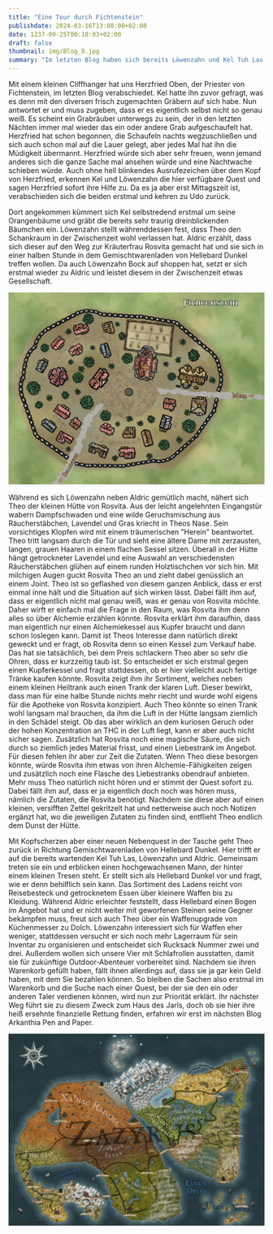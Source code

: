 ```yaml
---
title: "Eine Tour durch Fichtenstein"
publishdate: 2024-03-16T13:00:00+02:00
date: 1237-09-25T00:10:03+02:00
draft: false
thumbnail: img/Blog_8.jpg
summary: "Im letzten Blog haben sich bereits Löwenzahn und Kel Tuh Las gegen ihren schwerwiegenden Kater, ein Resultat ihres kleinen Festes in Fichtenstein, aufgebäumt. In diesem Blog begibt sich nun auch Theo wieder ins Spielgeschehen und besucht die Kräuterfrau Rosvita. Außerdem kann sich Kel endlich um seine Orangenbäume kümmern. Ob er damit erfolgreich ist und was Theo bei Rosvita an neuem Equipment findet, erfahrt ihr hier:"
---
```


Mit einem kleinen Cliffhanger hat uns Herzfried Oben, der Priester von Fichtenstein, im letzten Blog verabschiedet. Kel hatte ihn zuvor gefragt, was es denn mit den diversen frisch zugemachten Gräbern auf sich habe. Nun antwortet er und muss zugeben, dass er es eigentlich selbst nicht so genau weiß. Es scheint ein Grabräuber unterwegs zu sein, der in den letzten Nächten immer mal wieder das ein oder andere Grab aufgeschaufelt hat. Herzfried hat schon begonnen, die Schaufeln nachts wegzuschließen und sich auch schon mal auf die Lauer gelegt, aber jedes Mal hat ihn die Müdigkeit übermannt. Herzfried würde sich aber sehr freuen, wenn jemand anderes sich die ganze Sache mal ansehen würde und eine Nachtwache schieben würde. Auch ohne hell blinkendes Ausrufezeichen über dem Kopf von Herzfried, erkennen Kel und Löwenzahn die hier verfügbare Quest und sagen Herzfried sofort ihre Hilfe zu. Da es ja aber erst Mittagszeit ist, verabschieden sich die beiden erstmal und kehren zu Udo zurück.

Dort angekommen kümmert sich Kel selbstredend erstmal um seine Orangenbäume und gräbt die bereits sehr traurig dreinblickenden Bäumchen ein. Löwenzahn stellt währenddessen fest, dass Theo den Schankraum in der Zwischenzeit wohl verlassen hat. Aldric erzählt, dass sich dieser auf den Weg zur Kräuterfrau Rosvita gemacht hat und sie sich in einer halben Stunde in dem Gemischtwarenladen von Hellebard Dunkel treffen wollen. Da auch Löwenzahn Bock auf shoppen hat, setzt er sich erstmal wieder zu Aldric und leistet diesem in der Zwischenzeit etwas Gesellschaft.

<div class="img-max center">
  <img class="img-fluid rounded" title="Karte Fichtenstein" alt="Karte Fichtenstein." src="./img/fichtenstein.jpg" />
</div>

Während es sich Löwenzahn neben Aldric gemütlich macht, nähert sich Theo der kleinen Hütte von Rosvita. Aus der leicht angelehnten Eingangstür wabern Dampfschwaden und eine wilde Geruchsmischung aus Räucherstäbchen, Lavendel und Gras kriecht in Theos Nase. Sein vorsichtiges Klopfen wird mit einem träumerischen "Herein" beantwortet. Theo tritt langsam durch die Tür und sieht eine ältere Dame mit zerzausten, langen, grauen Haaren in einem flachen Sessel sitzen. Überall in der Hütte hängt getrockneter Lavendel und eine Auswahl an verschiedensten Räucherstäbchen glühen auf einem runden Holztischchen vor sich hin. Mit milchigen Augen guckt Rosvita Theo an und zieht dabei genüsslich an einem Joint. Theo ist so geflashed von diesem ganzen Anblick, dass er erst einmal inne hält und die Situation auf sich wirken lässt. Dabei fällt ihm auf, dass er eigentlich nicht mal genau weiß, was er genau von Rosvita möchte. Daher wirft er einfach mal die Frage in den Raum, was Rosvita ihm denn alles so über Alchemie erzählen könnte. Rosvita erklärt ihm daraufhin, dass man eigentlich nur einen Alchemiekessel aus Kupfer braucht und dann schon loslegen kann. Damit ist Theos Interesse dann natürlich direkt geweckt und er fragt, ob Rosvita denn so einen Kessel zum Verkauf habe. Das hat sie tatsächlich, bei dem Preis schlackern Theo aber so sehr die Ohren, dass er kurzzeitig taub ist. So entscheidet er sich erstmal gegen einen Kupferkessel und fragt stattdessen, ob er hier vielleicht auch fertige Tränke kaufen könnte. Rosvita zeigt ihm ihr Sortiment, welches neben einem kleinen Heiltrank auch einen Trank der klaren Luft. Dieser bewirkt, dass man für eine halbe Stunde nichts mehr riecht und wurde wohl eigens für die Apotheke von Rosvita konzipiert. Auch Theo könnte so einen Trank wohl langsam mal brauchen, da ihm die Luft in der Hütte langsam ziemlich in den Schädel steigt. Ob das aber wirklich an dem kuriosen Geruch oder der hohen Konzentration an THC in der Luft liegt, kann er aber auch nicht sicher sagen. Zusätzlich hat Rosvita noch eine magische Säure, die sich durch so ziemlich jedes Material frisst, und einen Liebestrank im Angebot. Für diesen fehlen ihr aber zur Zeit die Zutaten. Wenn Theo diese besorgen könnte, würde Rosvita ihm etwas von ihren Alchemie-Fähigkeiten zeigen und zusätzlich noch eine Flasche des Liebestranks obendrauf anbieten. Mehr muss Theo natürlich nicht hören und er stimmt der Quest sofort zu. Dabei fällt ihm auf, dass er ja eigentlich doch noch was hören muss, nämlich die Zutaten, die Rosvita benötigt. Nachdem sie diese aber auf einen kleinen, versifften Zettel gekritzelt hat und netterweise auch noch Notizen ergänzt hat, wo die jeweiligen Zutaten zu finden sind, entflieht Theo endlich dem Dunst der Hütte.

Mit Kopfscherzen aber einer neuen Nebenquest in der Tasche geht Theo zurück in Richtung Gemischtwarenladen von Hellebard Dunkel. Hier trifft er auf die bereits wartenden Kel Tuh Las, Löwenzahn und Aldric. Gemeinsam treten sie ein und erblicken einen hochgewachsenen Mann, der hinter einem kleinen Tresen steht. Er stellt sich als Hellebard Dunkel vor und fragt, wie er denn behilflich sein kann. Das Sortiment des Ladens reicht von Reisebesteck und getrocknetem Essen über kleinere Waffen bis zu Kleidung. Während Aldric erleichter feststellt, dass Hellebard einen Bogen im Angebot hat und er nicht weiter mit geworfenen Steinen seine Gegner bekämpfen muss, freut sich auch Theo über ein Waffenupgrade von Küchenmesser zu Dolch. Löwenzahn interessiert sich für Waffen eher weniger, stattdessen versucht er sich noch mehr Lagerraum für sein Inventar zu organisieren und entscheidet sich Rucksack Nummer zwei und drei. Außerdem wollen sich unsere Vier mit Schlafrollen ausstatten, damit sie für zukünftige Outdoor-Abenteuer vorbereitet sind. Nachdem sie ihren Warenkorb gefüllt haben, fällt ihnen allerdings auf, dass sie ja gar kein Geld haben, mit dem Sie bezahlen können. So bleiben die Sachen also erstmal im Warenkorb und die Suche nach einer Quest, bei der sie den ein oder anderen Taler verdienen können, wird nun zur Priorität erklärt. Ihr nächster Weg führt sie zu diesem Zweck zum Haus des Jarls, doch ob sie hier ihre heiß ersehnte finanzielle Rettung finden, erfahren wir erst im nächsten Blog Arkanthia Pen and Paper.

<div class="center">
  <img class="img-fluid" title="Weltkarte Arkanthia" alt="Weltkarte Arkanthia." src="./img/Arkanthia_Full_Map_Fichtenstein.jpg" />
</div>




